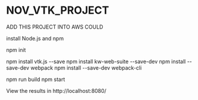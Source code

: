 # NOV_VTK_PROJECT
ADD THIS PROJECT INTO AWS COULD


install Node.js and npm



npm init

npm install vtk.js --save
npm install kw-web-suite --save-dev
npm install --save-dev webpack
npm install --save-dev webpack-cli

npm run build
npm start

View the results in http://localhost:8080/ 
